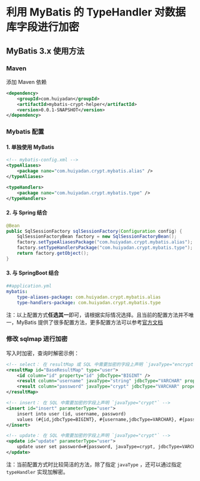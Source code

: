 # 利用 MyBatis 的 TypeHandler 对数据库字段进行加密

## MyBatis 3.x 使用方法

### Maven
添加 Maven 依赖

```xml
<dependency>
    <groupId>com.huiyadan</groupId>
    <artifactId>mybatis-crypt-helper</artifactId>
    <version>0.0.1-SNAPSHOT</version>
</dependency>
```

### Mybatis 配置


#### 1. 单独使用 MyBatis
```xml
<!-- mybatis-config.xml -->
<typeAliases>
    <package name="com.huiyadan.crypt.mybatis.alias" />
</typeAliases>

<typeHandlers>
    <package name="com.huiyadan.crypt.mybatis.type" />
</typeHandlers>
```

#### 2. 与 Spring 结合
```java
@Bean
public SqlSessionFactory sqlSessionFactory(Configuration config) {
    SqlSessionFactoryBean factory = new SqlSessionFactoryBean();
    factory.setTypeAliasesPackage("com.huiyadan.crypt.mybatis.alias");
    factory.setTypeHandlersPackage("com.huiyadan.crypt.mybatis.type");
    return factory.getObject();
}
```

#### 3. 与 SpringBoot 结合
```yaml
##application.yml
mybatis:
    type-aliases-package: com.huiyadan.crypt.mybatis.alias
    type-handlers-package: com.huiyadan.crypt.mybatis.type
```

注：以上配置方式**任选其一**即可，请根据实际情况选择。且当前的配置方法并不唯一，MyBatis 提供了很多配置方法，更多配置方法可以参考[官方文档](https://mybatis.org/mybatis-3/zh/configuration.html#typeHandlers)

### 修改 sqlmap 进行加密

写入时加密，查询时解密示例：

```xml
<!-- select： 在 resultMap 或 SQL 中需要加密的字段上声明 `javaType="encrypt"` -->
<resultMap id="BaseResultMap" type="user">
    <id column="id" property="id" jdbcType="BIGINT" />
    <result column="username" javaType="string" jdbcType="VARCHAR" property="username" />
    <result column="password" javaType="crypt" jdbcType="VARCHAR" property="password" />
</resultMap>

<!-- insert： 在 SQL 中需要加密的字段上声明 `javaType="crypt"` -->
<insert id="insert" parameterType="user">
    insert into user (id, username, password)
    values (#{id,jdbcType=BIGINT}, #{username,jdbcType=VARCHAR}, #{password, javaType=crypt, jdbcType=VARCHAR})
</insert>

<!-- update： 在 SQL 中需要加密的字段上声明 `javaType="crypt"` -->
<update id="update" parameterType="user">
    update user set password=#{password, javaType=crypt, jdbcType=VARCHAR} where id=#{id}
</update>
```

注：当前配置方式时比较简洁的方法，除了指定 `javaType` ，还可以通过指定 `typeHandler` 实现加解密。